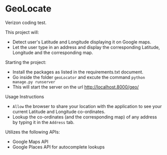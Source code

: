 # GeoLocate
Verizon coding test.

This project will:    
- Detect user's Latitude and Longitude displaying it on Google maps.  
- Let the user type in an address and display the corresponding Latitude, Longitude and the corresponding map. 

Starting the project:    
- Install the packages as listed in the requirements.txt document.  
- Go inside the folder `geoLocator` and excute the command `python manage.py runserver`  
- This will start the server on the url http://localhost.8000/geo/

Usage Instructions  
- `Allow` the browser to share your location with the application to see your current Latitude and Longitude co-ordinates.  
- Lookup the co-ordinates (and the corresponding map) of any address by typing it in the `Address` tab. 
 
Utilizes the following APIs:  
- Google Maps API
- Google Places API for autocomplete lookups
  
